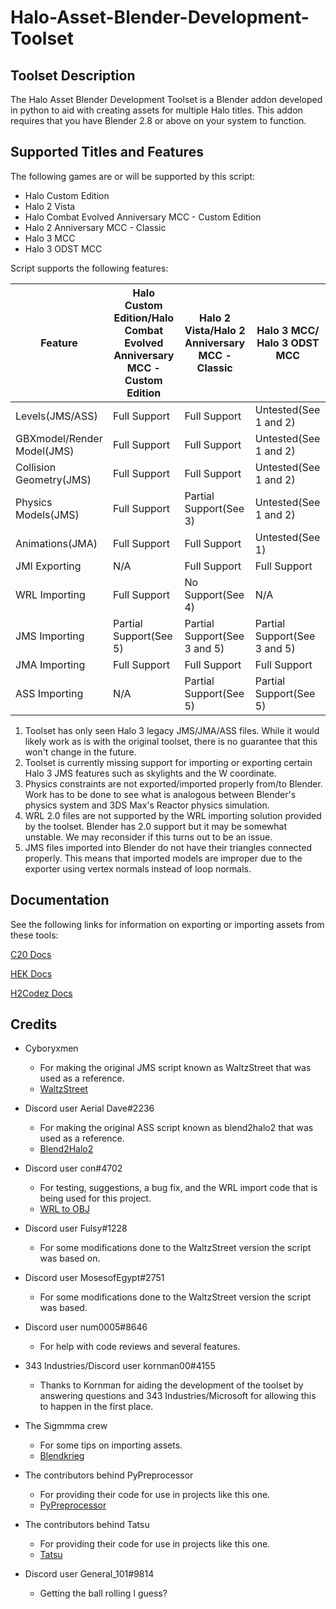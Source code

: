 # Halo-Asset-Blender-Development-Toolset

## Toolset Description
The Halo Asset Blender Development Toolset is a Blender addon developed in python to aid with creating assets for multiple Halo titles. This addon requires that you have Blender 2.8 or above on your system to function.

## Supported Titles and Features
The following games are or will be supported by this script:

 * Halo Custom Edition
 * Halo 2 Vista
 * Halo Combat Evolved Anniversary MCC - Custom Edition
 * Halo 2 Anniversary MCC - Classic
 * Halo 3 MCC
 * Halo 3 ODST MCC

Script supports the following features:

Feature                    | Halo Custom Edition/Halo Combat Evolved Anniversary MCC - Custom Edition | Halo 2 Vista/Halo 2 Anniversary MCC - Classic  | Halo 3 MCC/ Halo 3 ODST MCC
-------------------------- | ------------------------------------------------------------------------ | ---------------------------------------------- | ------------------------------------------
Levels(JMS/ASS)            | Full Support                                                             | Full Support                                   | Untested(See 1 and 2)
GBXmodel/Render Model(JMS) | Full Support                                                             | Full Support                                   | Untested(See 1 and 2)
Collision Geometry(JMS)    | Full Support                                                             | Full Support                                   | Untested(See 1 and 2)
Physics Models(JMS)        | Full Support                                                             | Partial Support(See 3)                         | Untested(See 1 and 2)
Animations(JMA)            | Full Support                                                             | Full Support                                   | Untested(See 1)
JMI Exporting              | N/A                                                                      | Full Support                                   | Full Support
WRL Importing              | Full Support                                                             | No Support(See 4)                              | N/A
JMS Importing              | Partial Support(See 5)                                                   | Partial Support(See 3 and 5)                   | Partial Support(See 3 and 5)
JMA Importing              | Full Support                                                             | Full Support                                   | Full Support
ASS Importing              | N/A                                                                      | Partial Support(See 5)                         | Partial Support(See 5) 

 1. Toolset has only seen Halo 3 legacy JMS/JMA/ASS files. While it would likely work as is with the original toolset, there is no guarantee that this won't change in the future.
 2. Toolset is currently missing support for importing or exporting certain Halo 3 JMS features such as skylights and the W coordinate.
 3. Physics constraints are not exported/imported properly from/to Blender. Work has to be done to see what is analogous between Blender's physics system and 3DS Max's Reactor physics simulation.
 4. WRL 2.0 files are not supported by the WRL importing solution provided by the toolset. Blender has 2.0 support but it may be somewhat unstable. We may reconsider if this turns out to be an issue.
 5. JMS files imported into Blender do not have their triangles connected properly. This means that imported models are improper due to the exporter using vertex normals instead of loop normals.

## Documentation
See the following links for information on exporting or importing assets from these tools:

[C20 Docs](https://c20.reclaimers.net/)

[HEK Docs](https://general-101.github.io/HEK-Docs/w/home.html)

[H2Codez Docs](https://num0005.github.io/h2codez_docs/w/home.html)

## Credits

 * Cyboryxmen
   * For making the original JMS script known as WaltzStreet that was used as a reference.
   * [WaltzStreet](http://forum.halomaps.org/index.cfm?page=topic&topicID=42486)

 * Discord user Aerial Dave#2236
   * For making the original ASS script known as blend2halo2 that was used as a reference.
   * [Blend2Halo2](http://forum.halomaps.org/index.cfm?page=topic&topicID=48139)

 * Discord user con#4702
   * For testing, suggestions, a bug fix, and the WRL import code that is being used for this project.
   * [WRL to OBJ](https://github.com/csauve/mek/blob/wrl-to-obj-colors/tools_misc/wrl_to_obj.py)

 * Discord user Fulsy#1228
   * For some modifications done to the WaltzStreet version the script was based on.

 * Discord user MosesofEgypt#2751
   * For some modifications done to the WaltzStreet version the script was based.

 * Discord user num0005#8646
   * For help with code reviews and several features.

 * 343 Industries/Discord user kornman00#4155
   * Thanks to Kornman for aiding the development of the toolset by answering questions and 343 Industries/Microsoft for allowing this to happen in the first place.

 * The Sigmmma crew
   * For some tips on importing assets.
   * [Blendkrieg](https://github.com/Sigmmma/Blendkrieg)

 * The contributors behind PyPreprocessor
   * For providing their code for use in projects like this one.
   * [PyPreprocessor](https://github.com/interpreters/pypreprocessor)

 * The contributors behind Tatsu
   * For providing their code for use in projects like this one.
   * [Tatsu](https://github.com/neogeny/TatSu)

 * Discord user General_101#9814
   * Getting the ball rolling I guess?
